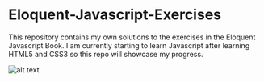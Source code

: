 # Eloquent-Javascript-Exercises
This repository contains my own solutions to the exercises in the Eloquent Javascript Book.
I am currently starting to learn Javascript after learning HTML5 and CSS3 so this repo will showcase my progress.

![alt text](https://images-na.ssl-images-amazon.com/images/I/81az74D8iFL.jpg)
